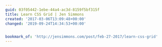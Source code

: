 ```yaml
---
guid: 03f05442-1ebe-44a4-ac3d-8159f5bf315f
title: Learn CSS Grid | Jen Simmons
created: '2017-03-06T13:09:48+00:00'
changed: '2019-09-24T14:34:53+00:00'


bookmark_of: 'http://jensimmons.com/post/feb-27-2017/learn-css-grid'
---
```




